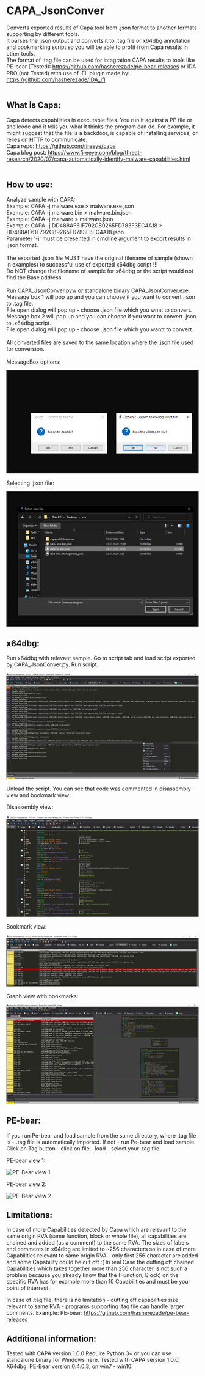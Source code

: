 # CAPA_JsonConver
Converts exported results of Capa tool from .json format to another formats supporting by different tools.<br/>
It parses the .json output and converts it to .tag file or x64dbg annotation and bookmarking script so you will be able to profit from Capa results in other tools.<br/>
The format of .tag file can be used for intagration CAPA results to tools like PE-bear (Tested): https://github.com/hasherezade/pe-bear-releases or IDA PRO (not Tested) with use of IFL plugin made by: https://github.com/hasherezade/IDA_ifl
<br/>
<br/>
## What is Capa:
Capa detects capabilities in executable files. You run it against a PE file or shellcode and it tells you what it thinks the program can do.
For example, it might suggest that the file is a backdoor, is capable of installing services, or relies on HTTP to communicate.<br/>
Capa repo: https://github.com/fireeye/capa <br/>
Capa blog post: https://www.fireeye.com/blog/threat-research/2020/07/capa-automatically-identify-malware-capabilities.html
<br/>
<br/>
## How to use:
Analyze sample with CAPA:<br/>
Example: CAPA -j malware.exe > malware.exe.json<br/>
Example: CAPA -j malware.bin > malware.bin.json<br/>
Example: CAPA -j malware > malware.json<br/>
Example: CAPA -j DD488AF61F792C89265FD783F3EC4A18 > DD488AF61F792C89265FD783F3EC4A18.json<br/>
Parameter '-j' must be presented in cmdline argument to export results in .json format.<br/>
<br/>
The exported .json file MUST have the original filename of sample (shown in examples) to successful use of exported x64dbg script !!!<br/> 
Do NOT change the filename of sample for x64dbg or the script would not find the Base address.<br/>
<br/>
Run CAPA_JsonConver.pyw or standalone binary CAPA_JsonConver.exe.<br/>
Message box 1 will pop up and you can choose if you want to convert .json to .tag file.<br/>
File open dialog will pop up - choose .json file which you wnat to convert.<br/>
Message box 2 will pop up and you can choose if you want to convert .json to .x64dbg script.<br/>
File open dialog will pop up - choose .json file which you wantt to convert.<br/>
<br/>
All converted files are saved to the same location where the .json file used for conversion.<br/>
<br/>
MessageBox options:

![Messagebox_options](/Images/Messagebox_options.PNG)

Selecting .json file:

![Loading_json file](/Images/Loading_json_file.PNG)


## x64dbg:
Run x64dbg with relevant sample.
Go to script tab and load script exported by CAPA_JsonConver.py.
Run script.

![Script run](/Images/x64dbg_run_script.PNG)

Unload the script.
You can see that code was commented in disassembly view and bookmark view. 

Disassembly view:

![x64dbg_disassemblyView](/Images/x64dbg_disassemblyView.PNG)

Bookmark view:

![Bookmark view](/Images/x64dbg_bookmarkview.PNG)

Graph view with bookmarks:

![Graph and bookmark view](/Images/x64dbg_Graph_view_and_bookmarks.PNG)



## PE-bear:
If you run Pe-bear and load sample from the same directory, where .tag file is - .tag file is automatically imported.
If not - run Pe-bear and load sample. Click on Tag button - click on file - load - select your .tag file.

PE-bear view 1:

![PE-Bear view 1](/Images//Images/Pe_Bear_1.PNG)


PE-bear view 2:

![PE-Bear view 2](/Images//Images/Pe_Bear_2.PNG)


## Limitations:
In case of more Capabilities detected by Capa which are relevant to the same origin RVA (same function, block or whole file), all capabilities are chained and added (as a comment) to the same RVA.
The sizes of labels and comments in x64dbg are limited to ~256 characters so in case of more Capabilities relevant to same origin RVA - only first 256 character are added and some Capability could be cut off :(
In real Case the cutting off chained Capabilities which takes together more than 256 character is not such a problem because you already know that the (Function, Block) on the specific RVA has for example
more than 10 Capabilities and must be your point of interrest.

In case of .tag file, there is no limitation - cutting off capabilities size relevant to same RVA - programs supporting .tag file can handle larger comments. Example: PE-bear: https://github.com/hasherezade/pe-bear-releases

## Additional information:
Tested with CAPA version 1.0.0
Require Python 3+ or you can use standalone binary for Windows here.
Tested with CAPA version 1.0.0, X64dbg, PE-Bear version 0.4.0.3, on win7 - win10.



